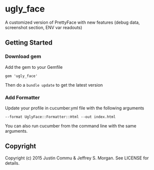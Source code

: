 # ugly_face

A customized version of PrettyFace with new features (debug data, screenshot section, ENV var readouts)
 

## Getting Started

### Download gem
Add the gem to your Gemfile

   `gem 'ugly_face'`

Then do a  `bundle update` to get the latest version

### Add Formatter
Update your profile in cucumber.yml file with the following arguments 

    --format UglyFace::Formatter::Html --out index.html

You can also run cucumber from the command line with the same arguments.


## Copyright

Copyright (c) 2015 Justin Commu & Jeffrey S. Morgan. See LICENSE for details.
